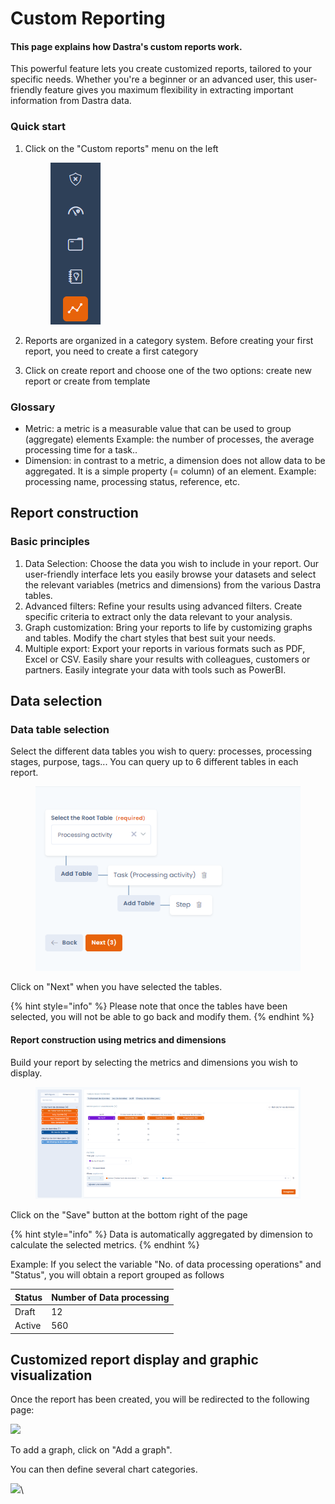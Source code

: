 # Custom Reporting

#### This page explains how Dastra's custom reports work.

This powerful feature lets you create customized reports, tailored to your specific needs. Whether you're a beginner or an advanced user, this user-friendly feature gives you maximum flexibility in extracting important information from Dastra data.

### Quick start

1.  Click on the "Custom reports" menu on the left

    <div align="left"><figure><img src="../../.gitbook/assets/image (1) (1).png" alt=""><figcaption></figcaption></figure></div>
2. Reports are organized in a category system. Before creating your first report, you need to create a first category
3. Click on create report and choose one of the two options: create new report or create from template

### Glossary

* Metric: a metric is a measurable value that can be used to group (aggregate) elements Example: the number of processes, the average processing time for a task..
* Dimension: in contrast to a metric, a dimension does not allow data to be aggregated. It is a simple property (= column) of an element. Example: processing name, processing status, reference, etc.



## Report construction

### Basic principles



1. Data Selection: Choose the data you wish to include in your report. Our user-friendly interface lets you easily browse your datasets and select the relevant variables (metrics and dimensions) from the various Dastra tables.
2. Advanced filters: Refine your results using advanced filters. Create specific criteria to extract only the data relevant to your analysis.
3. Graph customization: Bring your reports to life by customizing graphs and tables. Modify the chart styles that best suit your needs.
4. Multiple export: Export your reports in various formats such as PDF, Excel or CSV. Easily share your results with colleagues, customers or partners. Easily integrate your data with tools such as PowerBI.

## Data selection

### Data table selection

Select the different data tables you wish to query: processes, processing stages, purpose, tags... You can query up to 6 different tables in each report.

<figure><img src="../../.gitbook/assets/image (1) (1) (1).png" alt=""><figcaption></figcaption></figure>

Click on "Next" when you have selected the tables.

{% hint style="info" %}
Please note that once the tables have been selected, you will not be able to go back and modify them.
{% endhint %}

#### ​Report construction using metrics and dimensions

Build your report by selecting the metrics and dimensions you wish to display.

<figure><img src="../../.gitbook/assets/image (2) (1).png" alt=""><figcaption></figcaption></figure>

Click on the "Save" button at the bottom right of the page

{% hint style="info" %}
Data is automatically aggregated by dimension to calculate the selected metrics.
{% endhint %}

Example: If you select the variable "No. of data processing operations" and "Status", you will obtain a report grouped as follows



| Status | Number of Data processing |
| ------ | ------------------------- |
| Draft  | 12                        |
| Active | 560                       |



## Customized report display and graphic visualization



Once the report has been created, you will be redirected to the following page:

![](https://files.gitbook.com/v0/b/gitbook-x-prod.appspot.com/o/spaces%2F-LvBxs22wUMicv9uWp6C-2584506019%2Fuploads%2FlB4O3tYtVyels6V0inqZ%2Fimage.png?alt=media\&token=878e38f8-542d-4791-abd9-96fe9260b433)

To add a graph, click on "Add a graph".

You can then define several chart categories.

![](https://files.gitbook.com/v0/b/gitbook-x-prod.appspot.com/o/spaces%2F-LvBxs22wUMicv9uWp6C-2584506019%2Fuploads%2F2dBxqRpOzX1JSwwIgqtn%2Fimage.png?alt=media\&token=71b01db5-beca-4df6-ab8a-41110af5ae6d)\
